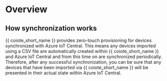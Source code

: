 # Overview

## How synchronization works

{{ coiote_short_name }} provides zero-touch provisioning for devices synchronized with Azure IoT Central. This means any devices imported using a CSV file are automatically created within {{ coiote_short_name }} and Azure IoT Central and from this time on are synchronized periodically. Therefore, after any successful synchronization, you can be sure that any devices that have been imported via {{ coiote_short_name }} will be presented in their actual state within Azure IoT Central.
